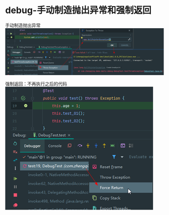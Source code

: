 # debug-手动制造抛出异常和强制返回

手动制造抛出异常
![](./images/07-debug-手动制造抛出异常和强制返回_1738775848099.png)

强制返回：不再执行之后的代码
![](./images/07-debug-手动制造抛出异常和强制返回_1738775868989.png)
